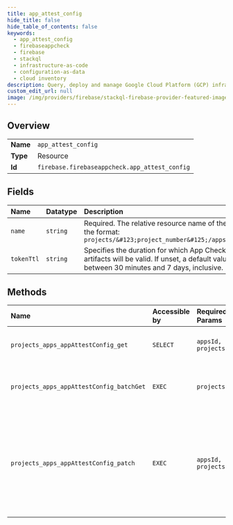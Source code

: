 ```yaml
---
title: app_attest_config
hide_title: false
hide_table_of_contents: false
keywords:
  - app_attest_config
  - firebaseappcheck
  - firebase    
  - stackql
  - infrastructure-as-code
  - configuration-as-data
  - cloud inventory
description: Query, deploy and manage Google Cloud Platform (GCP) infrastructure and resources using SQL
custom_edit_url: null
image: /img/providers/firebase/stackql-firebase-provider-featured-image.png
---
```

  
    

## Overview
<table><tbody>
<tr><td><b>Name</b></td><td><code>app_attest_config</code></td></tr>
<tr><td><b>Type</b></td><td>Resource</td></tr>
<tr><td><b>Id</b></td><td><code>firebase.firebaseappcheck.app_attest_config</code></td></tr>
</tbody></table>

## Fields
| Name | Datatype | Description |
|:-----|:---------|:------------|
| `name` | `string` | Required. The relative resource name of the App Attest configuration object, in the format: ``` projects/&#123;project_number&#125;/apps/&#123;app_id&#125;/appAttestConfig ``` |
| `tokenTtl` | `string` | Specifies the duration for which App Check tokens exchanged from App Attest artifacts will be valid. If unset, a default value of 1 hour is assumed. Must be between 30 minutes and 7 days, inclusive. |
## Methods
| Name | Accessible by | Required Params | Description |
|:-----|:--------------|:----------------|:------------|
| `projects_apps_appAttestConfig_get` | `SELECT` | `appsId, projectsId` | Gets the AppAttestConfig for the specified app. |
| `projects_apps_appAttestConfig_batchGet` | `EXEC` | `projectsId` | Atomically gets the AppAttestConfigs for the specified list of apps. |
| `projects_apps_appAttestConfig_patch` | `EXEC` | `appsId, projectsId` | Updates the AppAttestConfig for the specified app. While this configuration is incomplete or invalid, the app will be unable to exchange AppAttest tokens for App Check tokens. |
